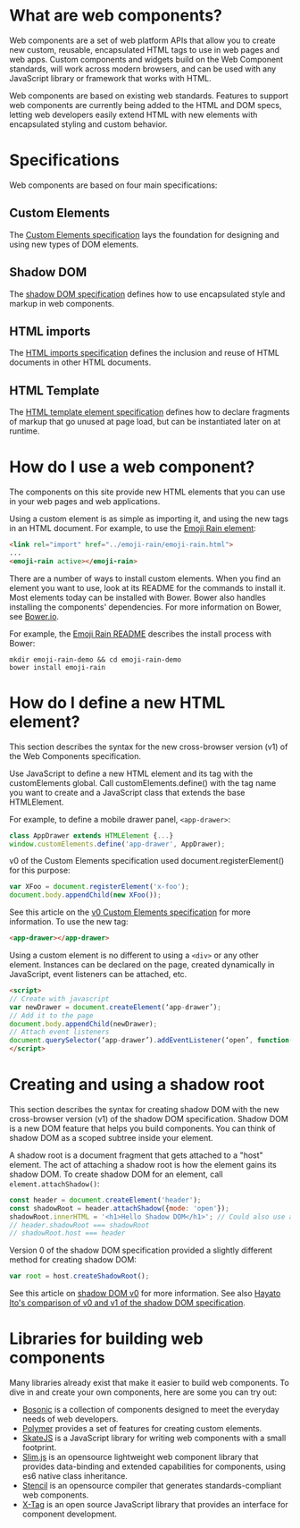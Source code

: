 # What are web components?
Web components are a set of web platform APIs that allow you to create new custom, reusable, encapsulated HTML tags to use in web pages and web apps. Custom components and widgets build on the Web Component standards, will work across modern browsers, and can be used with any JavaScript library or framework that works with HTML.

Web components are based on existing web standards. Features to support web components are currently being added to the HTML and DOM specs, letting web developers easily extend HTML with new elements with encapsulated styling and custom behavior.

# Specifications
Web components are based on four main specifications:

## Custom Elements
The [Custom Elements specification](https://w3c.github.io/webcomponents/spec/custom/) lays the foundation for designing and using new types of DOM elements.

## Shadow DOM
The [shadow DOM specification](https://w3c.github.io/webcomponents/spec/shadow/) defines how to use encapsulated style and markup in web components.

## HTML imports
The [HTML imports specification](https://w3c.github.io/webcomponents/spec/imports/) defines the inclusion and reuse of HTML documents in other HTML documents.

## HTML Template
The [HTML template element specification](https://html.spec.whatwg.org/multipage/scripting.html#the-template-element/) defines how to declare fragments of markup that go unused at page load, but can be instantiated later on at runtime.

# How do I use a web component?
The components on this site provide new HTML elements that you can use in your web pages and web applications.

Using a custom element is as simple as importing it, and using the new tags in an HTML document. For example, to use the [Emoji Rain element](https://beta.webcomponents.org/element/notwaldorf/emoji-rain):

```html
<link rel="import" href="../emoji-rain/emoji-rain.html">
...
<emoji-rain active></emoji-rain>
```

There are a number of ways to install custom elements. When you find an element you want to use, look at its README for the commands to install it. Most elements today can be installed with Bower. Bower also handles installing the components' dependencies. For more information on Bower, see [Bower.io](https://bower.io/).

For example, the [Emoji Rain README](https://beta.webcomponents.org/element/notwaldorf/emoji-rain) describes the install process with Bower:
```
mkdir emoji-rain-demo && cd emoji-rain-demo
bower install emoji-rain
```

# How do I define a new HTML element?
This section describes the syntax for the new cross-browser version (v1) of the Web Components specification.

Use JavaScript to define a new HTML element and its tag with the customElements global. Call customElements.define() with the tag name you want to create and a JavaScript class that extends the base HTMLElement.

For example, to define a mobile drawer panel, `<app-drawer>`:
```js
class AppDrawer extends HTMLElement {...}
window.customElements.define('app-drawer', AppDrawer);
```
v0 of the Custom Elements specification used document.registerElement() for this purpose:
```js
var XFoo = document.registerElement('x-foo');
document.body.appendChild(new XFoo());
```
See this article on the [v0 Custom Elements specification](https://www.html5rocks.com/en/tutorials/webcomponents/customelements/) for more information.
To use the new tag:
```html
<app-drawer></app-drawer>
```

Using a custom element is no different to using a `<div>` or any other element. Instances can be declared on the page, created dynamically in JavaScript, event listeners can be attached, etc.

```html
<script>
// Create with javascript
var newDrawer = document.createElement(‘app-drawer’);
// Add it to the page
document.body.appendChild(newDrawer);
// Attach event listeners
document.querySelector(‘app-drawer’).addEventListener(‘open’, function() {...});
</script>
```

# Creating and using a shadow root
This section describes the syntax for creating shadow DOM with the new cross-browser version (v1) of the shadow DOM specification.
Shadow DOM is a new DOM feature that helps you build components. You can think of shadow DOM as a scoped subtree inside your element.

A shadow root is a document fragment that gets attached to a "host" element. The act of attaching a shadow root is how the element gains its shadow DOM. To create shadow DOM for an element, call `element.attachShadow()`:
```js
const header = document.createElement('header');
const shadowRoot = header.attachShadow({mode: 'open'});
shadowRoot.innerHTML = '<h1>Hello Shadow DOM</h1>'; // Could also use appendChild().
// header.shadowRoot === shadowRoot
// shadowRoot.host === header
```

Version 0 of the shadow DOM specification provided a slightly different method for creating shadow DOM:
```js
var root = host.createShadowRoot();
```
See this article on [shadow DOM v0](https://www.html5rocks.com/en/tutorials/webcomponents/shadowdom/) for more information. See also [Hayato Ito's comparison of v0 and v1 of the shadow DOM specification](http://hayato.io/2016/shadowdomv1/).

# Libraries for building web components
Many libraries already exist that make it easier to build web components. To dive in and create your own components, here are some you can try out:
 * [Bosonic](https://bosonic.github.io/) is a collection of components designed to meet the everyday needs of web developers.
 * [Polymer](https://www.polymer-project.org) provides a set of features for creating custom elements.
 * [SkateJS](https://github.com/skatejs/skatejs) is a JavaScript library for writing web components with a small footprint.
 * [Slim.js](http://slimjs.com) is an opensource lightweight web component library that provides data-binding and extended capabilities for components, using es6 native class inheritance.
 * [Stencil](https://stenciljs.com/) is an opensource compiler that generates standards-compliant web components.
 * [X-Tag](https://x-tag.github.io/) is an open source JavaScript library that provides an interface for component development.
